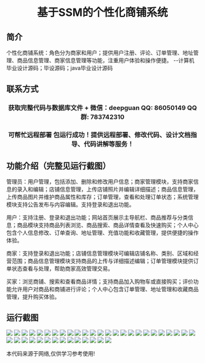 <p><h1 align="center">基于SSM的个性化商铺系统</h1></p>

## 简介
个性化商铺系统：角色分为商家和用户；提供用户注册、评论、订单管理、地址管理、商品信息管理、商家信息管理等功能，注重用户体验和操作便捷。    --计算机毕业设计源码；毕设源码；java毕业设计源码


## 联系方式
<p><h3 align="center">获取完整代码与数据库文件 + 微信：deepguan QQ: 86050149 QQ群: 783742310</h3></p>
<p><h3 align="center">可帮忙远程部署 包运行成功！提供远程部署、修改代码、设计文档指导、代码讲解等服务！</h3></p>

## 功能介绍（完整见运行截图）
管理员：用户管理，包括添加、删除和修改用户信息；商家管理模块，支持商家信息的录入和编辑；店铺信息管理，上传店铺照片并编辑详细描述；商品信息管理，上传商品图片并维护商品属性和库存；订单管理，查看和处理订单状态；系统管理模块支持公告发布与内容编辑。支持登录和退出功能。

用户：支持注册、登录和退出功能；网站首页展示主导航栏、商品推荐与分类信息；商品模块支持商品列表浏览、商品搜索、商品详情查看及快速购买；个人中心包含个人信息修改、订单查询、地址管理、充值功能和收藏管理，提供便捷的操作体验。

商家：支持登录和退出功能；店铺信息管理模块可编辑店铺名称、类别、区域和经营范围；商品信息管理模块支持商品的上传与详细描述编辑；订单管理模块提供订单状态查看与处理，帮助商家高效管理交易。

买家：浏览商铺、搜索和查看商品详情；支持商品加入购物车或直接购买；评价功能允许用户对商品和商铺进行评论；个人中心包含订单管理、地址管理和收藏商品管理，提升购买体验。


## 运行截图
![](img/001.jpg)
![](img/002.jpg)
![](img/003.jpg)
![](img/004.jpg)
![](img/005.jpg)
![](img/006.jpg)
![](img/007.jpg)
![](img/008.jpg)
![](img/009.jpg)
![](img/010.jpg)
![](img/011.jpg)
![](img/012.jpg)
![](img/013.jpg)
![](img/014.jpg)
![](img/015.jpg)
![](img/016.jpg)
![](img/017.jpg)
![](img/018.jpg)
![](img/019.jpg)
![](img/020.jpg)
![](img/021.jpg)
![](img/022.jpg)
![](img/023.jpg)
![](img/024.jpg)
![](img/025.jpg)
![](img/026.jpg)
![](img/027.jpg)
![](img/028.jpg)
![](img/029.jpg)
![](img/030.jpg)
![](img/031.jpg)
![](img/032.jpg)
![](img/033.jpg)
![](img/034.jpg)
![](img/035.jpg)
![](img/036.jpg)
![](img/037.jpg)
![](img/038.jpg)
![](img/039.jpg)

<p>本代码来源于网络,仅供学习参考使用!</p>
